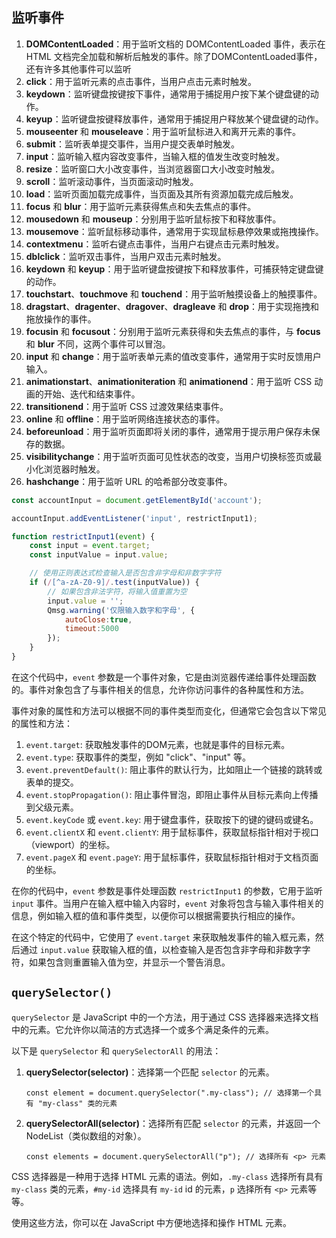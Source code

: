 ## 监听事件

1. **DOMContentLoaded**：用于监听文档的 DOMContentLoaded 事件，表示在 HTML 文档完全加载和解析后触发的事件。除了DOMContentLoaded事件，还有许多其他事件可以监听
2. **click**：用于监听元素的点击事件，当用户点击元素时触发。
3. **keydown**：监听键盘按键按下事件，通常用于捕捉用户按下某个键盘键的动作。
4. **keyup**：监听键盘按键释放事件，通常用于捕捉用户释放某个键盘键的动作。
5. **mouseenter** 和 **mouseleave**：用于监听鼠标进入和离开元素的事件。
6. **submit**：监听表单提交事件，当用户提交表单时触发。
7. **input**：监听输入框内容改变事件，当输入框的值发生改变时触发。
8. **resize**：监听窗口大小改变事件，当浏览器窗口大小改变时触发。
9. **scroll**：监听滚动事件，当页面滚动时触发。
10. **load**：监听页面加载完成事件，当页面及其所有资源加载完成后触发。
11. **focus** 和 **blur**：用于监听元素获得焦点和失去焦点的事件。
12. **mousedown** 和 **mouseup**：分别用于监听鼠标按下和释放事件。
13. **mousemove**：监听鼠标移动事件，通常用于实现鼠标悬停效果或拖拽操作。
14. **contextmenu**：监听右键点击事件，当用户右键点击元素时触发。
15. **dblclick**：监听双击事件，当用户双击元素时触发。
16. **keydown** 和 **keyup**：用于监听键盘按键按下和释放事件，可捕获特定键盘键的动作。
17. **touchstart**、**touchmove** 和 **touchend**：用于监听触摸设备上的触摸事件。
18. **dragstart**、**dragenter**、**dragover**、**dragleave** 和 **drop**：用于实现拖拽和拖放操作的事件。
19. **focusin** 和 **focusout**：分别用于监听元素获得和失去焦点的事件，与 **focus** 和 **blur** 不同，这两个事件可以冒泡。
20. **input** 和 **change**：用于监听表单元素的值改变事件，通常用于实时反馈用户输入。
21. **animationstart**、**animationiteration** 和 **animationend**：用于监听 CSS 动画的开始、迭代和结束事件。
22. **transitionend**：用于监听 CSS 过渡效果结束事件。
23. **online** 和 **offline**：用于监听网络连接状态的事件。
24. **beforeunload**：用于监听页面即将关闭的事件，通常用于提示用户保存未保存的数据。
25. **visibilitychange**：用于监听页面可见性状态的改变，当用户切换标签页或最小化浏览器时触发。
26. **hashchange**：用于监听 URL 的哈希部分改变事件。



```javascript
const accountInput = document.getElementById('account');

accountInput.addEventListener('input', restrictInput1);

function restrictInput1(event) {
    const input = event.target;
    const inputValue = input.value;

    // 使用正则表达式检查输入是否包含非字母和非数字字符
    if (/[^a-zA-Z0-9]/.test(inputValue)) {
        // 如果包含非法字符，将输入值重置为空
        input.value = '';
        Qmsg.warning('仅限输入数字和字母', {
            autoClose:true,
            timeout:5000
        });
    }
}
```

在这个代码中，`event` 参数是一个事件对象，它是由浏览器传递给事件处理函数的。事件对象包含了与事件相关的信息，允许你访问事件的各种属性和方法。

事件对象的属性和方法可以根据不同的事件类型而变化，但通常它会包含以下常见的属性和方法：

1. `event.target`: 获取触发事件的DOM元素，也就是事件的目标元素。
2. `event.type`: 获取事件的类型，例如 "click"、"input" 等。
3. `event.preventDefault()`: 阻止事件的默认行为，比如阻止一个链接的跳转或表单的提交。
4. `event.stopPropagation()`: 阻止事件冒泡，即阻止事件从目标元素向上传播到父级元素。
5. `event.keyCode` 或 `event.key`: 用于键盘事件，获取按下的键的键码或键名。
6. `event.clientX` 和 `event.clientY`: 用于鼠标事件，获取鼠标指针相对于视口（viewport）的坐标。
7. `event.pageX` 和 `event.pageY`: 用于鼠标事件，获取鼠标指针相对于文档页面的坐标。

在你的代码中，`event` 参数是事件处理函数 `restrictInput1` 的参数，它用于监听 `input` 事件。当用户在输入框中输入内容时，`event` 对象将包含与输入事件相关的信息，例如输入框的值和事件类型，以便你可以根据需要执行相应的操作。

在这个特定的代码中，它使用了 `event.target` 来获取触发事件的输入框元素，然后通过 `input.value` 获取输入框的值，以检查输入是否包含非字母和非数字字符，如果包含则重置输入值为空，并显示一个警告消息。

## `querySelector()`

`querySelector` 是 JavaScript 中的一个方法，用于通过 CSS 选择器来选择文档中的元素。它允许你以简洁的方式选择一个或多个满足条件的元素。

以下是 `querySelector` 和 `querySelectorAll` 的用法：

1. **querySelector(selector)**：选择第一个匹配 `selector` 的元素。

   ```
   const element = document.querySelector(".my-class"); // 选择第一个具有 "my-class" 类的元素
   ```

2. **querySelectorAll(selector)**：选择所有匹配 `selector` 的元素，并返回一个 NodeList（类似数组的对象）。

   ```
   const elements = document.querySelectorAll("p"); // 选择所有 <p> 元素
   ```

CSS 选择器是一种用于选择 HTML 元素的语法。例如，`.my-class` 选择所有具有 `my-class` 类的元素，`#my-id` 选择具有 `my-id` id 的元素，`p` 选择所有 `<p>` 元素等等。

使用这些方法，你可以在 JavaScript 中方便地选择和操作 HTML 元素。
